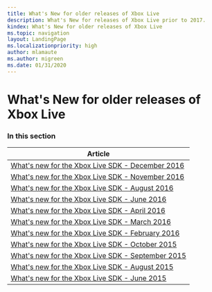 ```yaml
---
title: What's New for older releases of Xbox Live
description: What's New for releases of Xbox Live prior to 2017.
kindex: What's New for older releases of Xbox Live
ms.topic: navigation
layout: LandingPage
ms.localizationpriority: high
author: mlamaute
ms.author: migreen
ms.date: 01/31/2020
---
```


# What's New for older releases of Xbox Live


### In this section

| Article |
|---------|
| [What's new for the Xbox Live SDK - December 2016](live-whats-new-1612.md) |
| [What's new for the Xbox Live SDK - November 2016](live-whats-new-1611.md) |
| [What's new for the Xbox Live SDK - August 2016](live-whats-new-1608.md) |
| [What's new for the Xbox Live SDK - June 2016](live-whats-new-1606.md) |
| [What's new for the Xbox Live SDK - April 2016](live-whats-new-1604.md) |
| [What's new for the Xbox Live SDK - March 2016](live-whats-new-1603.md) |
| [What's new for the Xbox Live SDK - February 2016](live-whats-new-1602.md) |
| [What's new for the Xbox Live SDK - October 2015](live-whats-new-1510.md) |
| [What's new for the Xbox Live SDK - September 2015](live-whats-new-1509.md) |
| [What's new for the Xbox Live SDK - August 2015](live-whats-new-1508.md) |
| [What's new for the Xbox Live SDK - June 2015](live-whats-new-1506.md) |
